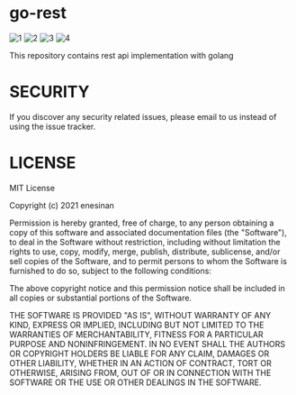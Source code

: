 # go-rest
![1](https://img.shields.io/github/license/enesinan/go-rest) ![2](https://img.shields.io/github/last-commit/enesinan/go-rest) ![3](https://img.shields.io/github/languages/code-size/enesinan/go-rest) ![4](https://img.shields.io/github/watchers/enesinan/go-rest?style=social) 

This repository contains rest api implementation with golang


# SECURITY

If you discover any security related issues, please email to us instead of using the issue tracker.

# LICENSE

MIT License

Copyright (c) 2021 enesinan

Permission is hereby granted, free of charge, to any person obtaining a copy
of this software and associated documentation files (the "Software"), to deal
in the Software without restriction, including without limitation the rights
to use, copy, modify, merge, publish, distribute, sublicense, and/or sell
copies of the Software, and to permit persons to whom the Software is
furnished to do so, subject to the following conditions:

The above copyright notice and this permission notice shall be included in all
copies or substantial portions of the Software.

THE SOFTWARE IS PROVIDED "AS IS", WITHOUT WARRANTY OF ANY KIND, EXPRESS OR
IMPLIED, INCLUDING BUT NOT LIMITED TO THE WARRANTIES OF MERCHANTABILITY,
FITNESS FOR A PARTICULAR PURPOSE AND NONINFRINGEMENT. IN NO EVENT SHALL THE
AUTHORS OR COPYRIGHT HOLDERS BE LIABLE FOR ANY CLAIM, DAMAGES OR OTHER
LIABILITY, WHETHER IN AN ACTION OF CONTRACT, TORT OR OTHERWISE, ARISING FROM,
OUT OF OR IN CONNECTION WITH THE SOFTWARE OR THE USE OR OTHER DEALINGS IN THE
SOFTWARE.
 
